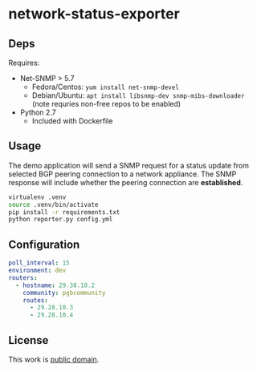 # network-status-exporter

## Deps

Requires:
* Net-SNMP > 5.7 
  * Fedora/Centos: `yum install net-snmp-devel`
  * Debian/Ubuntu: `apt install libsnmp-dev snmp-mibs-downloader` (note requries non-free repos to be enabled)
* Python 2.7
  * Included with Dockerfile

## Usage

The demo application will send a SNMP request for a status update from selected BGP peering connection to a network appliance. The SNMP response will include whether the peering connection are **established**.

```bash
virtualenv .venv
source .venv/bin/activate
pip install -r requirements.txt
python reporter.py config.yml
```

## Configuration

```yaml
poll_interval: 15
environment: dev
routers:
  - hostname: 29.38.10.2
    community: pgbcommunity
    routes:
      - 29.28.10.3
      - 29.28.10.4
```

## License

This work is [public domain](https://creativecommons.org/publicdomain/zero/1.0/).
